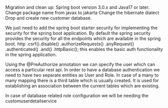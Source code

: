 Migration and clean up:
Spring boot version 3.0.x and Java17 or later.
Change package name from javax to jakarta
Change the hibernate dialect
Drop and create new customer database.

We just need to add the spring boot starter security for implementing the security for the spring boot application.
By default the spring security provides the security for all the endpoints which are available in the spring boot.
http
.csrf().disable()
.authorizeRequests()
.anyRequest()
.authenticated()
.and()
.httpBasic();
this enables the basic auth functionality in the spring application.

Using the @PreAuthorize annotation we can specify the user which can access a particular rest api.
In order to have a database authentication we need to have two separate entities as User and Role.
In case of a many to many mapping there is a third table which is usually created. It is used for 
establishing an association between the current tables which are existing.

In case of database related role configuration we will be needing the customuserdetailservice